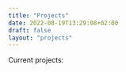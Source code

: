 ```yaml
---
title: "Projects"
date: 2022-08-19T13:29:08+02:00
draft: false
layout: "projects"
---
```


Current projects:
